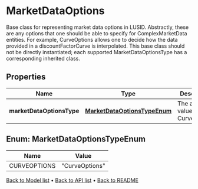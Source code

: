 

# MarketDataOptions

Base class for representing market data options in LUSID. Abstractly, these are any options that one should be able to specify for ComplexMarketData entities. For example, CurveOptions allows one to decide how the data provided in a discountFactorCurve is interpolated. This base class should not be directly instantiated; each supported MarketDataOptionsType has a corresponding inherited class.

## Properties

| Name | Type | Description | Notes |
|------------ | ------------- | ------------- | -------------|
|**marketDataOptionsType** | [**MarketDataOptionsTypeEnum**](#MarketDataOptionsTypeEnum) | The available values are: CurveOptions |  |



## Enum: MarketDataOptionsTypeEnum

| Name | Value |
|---- | -----|
| CURVEOPTIONS | &quot;CurveOptions&quot; |



[Back to Model list](../README.md#documentation-for-models) &#8226; [Back to API list](../README.md#documentation-for-api-endpoints) &#8226; [Back to README](../README.md)


